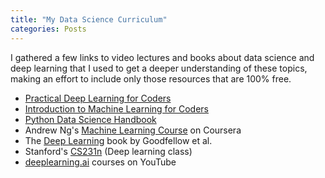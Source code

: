 ```yaml
---
title: "My Data Science Curriculum"
categories: Posts
---
```


I gathered a few links to video lectures and books about data science and deep learning that I used to get a deeper understanding of these topics, making an effort to include only those resources that are 100% free.

* [Practical Deep Learning for Coders](https://course.fast.ai/)
* [Introduction to Machine Learning for Coders](http://course18.fast.ai/ml)
* [Python Data Science Handbook](https://jakevdp.github.io/PythonDataScienceHandbook/)
* Andrew Ng's [Machine Learning Course](https://www.coursera.org/learn/machine-learning) on Coursera
* The [Deep Learning](https://www.deeplearningbook.org/) book by Goodfellow et al.
* Stanford's [CS231n](https://www.youtube.com/playlist?list=PL3FW7Lu3i5JvHM8ljYj-zLfQRF3EO8sYv) (Deep learning class)
* [deeplearning.ai](https://www.youtube.com/channel/UCcIXc5mJsHVYTZR1maL5l9w/playlists) courses on YouTube